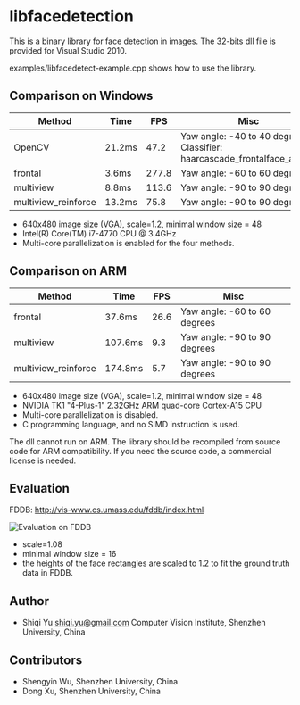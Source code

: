 libfacedetection
====================

This is a binary library for face detection in images. 
The 32-bits dll file is provided for Visual Studio 2010.

examples/libfacedetect-example.cpp shows how to use the library.

Comparison on Windows
-------------

| Method | Time   | FPS  | Misc   |
|--------|--------|------|--------|
|OpenCV  | 21.2ms | 47.2 | Yaw angle: -40 to 40 degrees. Classifier: haarcascade_frontalface_alt.xml |
|frontal |  3.6ms | 277.8 | Yaw angle: -60 to 60 degrees|
|multiview|  8.8ms | 113.6 | Yaw angle: -90 to 90 degrees |
|multiview_reinforce|  13.2ms | 75.8 | Yaw angle: -90 to 90 degrees |

* 640x480 image size (VGA), scale=1.2, minimal window size = 48
* Intel(R) Core(TM) i7-4770 CPU @ 3.4GHz
* Multi-core parallelization is enabled for the four methods.

Comparison on ARM
-------------

| Method | Time   | FPS  | Misc   |
|--------|--------|------|--------|
|frontal |  37.6ms | 26.6 | Yaw angle: -60 to 60 degrees|
|multiview|  107.6ms | 9.3 | Yaw angle: -90 to 90 degrees |
|multiview_reinforce|  174.8ms | 5.7 | Yaw angle: -90 to 90 degrees |

* 640x480 image size (VGA), scale=1.2, minimal window size = 48
* NVIDIA TK1 "4-Plus-1" 2.32GHz ARM quad-core Cortex-A15 CPU
* Multi-core parallelization is disabled.
* C programming language, and no SIMD instruction is used.

The dll cannot run on ARM. The library should be recompiled from source code for ARM compatibility. If you need the source code, a commercial license is needed.

Evaluation
-------------
FDDB: http://vis-www.cs.umass.edu/fddb/index.html

![Evaluation on FDDB](https://github.com/ShiqiYu/libfacedetection/blob/master/FDDB-results-of-3functions.png "Evaluation on FDDB")

* scale=1.08
* minimal window size = 16
* the heights of the face rectangles are scaled to 1.2 to fit the ground truth data in FDDB.

Author
-------------
* Shiqi Yu <shiqi.yu@gmail.com> Computer Vision Institute, Shenzhen University, China

Contributors
-------------
* Shengyin Wu, Shenzhen University, China
* Dong Xu, Shenzhen University, China
